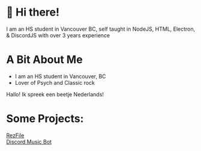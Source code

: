 # 👋 Hi there!

I am an HS student in Vancouver BC, self taught in NodeJS, HTML, Electron, & DiscordJS with over 3 years experience

# A Bit About Me
- I am an HS student in Vancouver, BC
- Lover of Psych and Classic rock

Hallo! Ik spreek een beetje Nederlands!

# Some Projects:
  [RezFile](https://www.rezfile.net)  
  [Discord Music Bot](https://discord.com/oauth2/authorize?client_id=%20882000780951969822&permissions=292422011968&scope=bot)


<!---
JackW25/JackW25 is a ✨ special ✨ repository because its `README.md` (this file) appears on your GitHub profile.
You can click the Preview link to take a look at your changes.
--->
